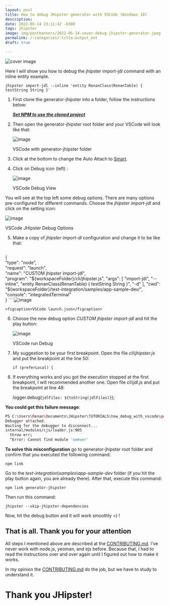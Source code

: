 ```yaml
---
layout: post
title: How to debug JHipster generator with VSCode (Windows 10)
description: 
date: 2022-05-14 23:11:42 -0300
tags: jhipster
image: img/postbanners/2022-05-14-cover-debug-jhipster-generator.jpeg
permalink: /:categories/:title:output_ext
draft: true

---
```


![cover image](https://renanfranca.github.io/img/postbanners/2022-05-14-cover-debug-jhipster-generator.jpeg)

Here I will show you how to debug the jhipster import-jdl command with an inline entity example.

``` shell
jhipster import-jdl --inline 'entity RenanClass(RenanTable) { testString String }'
```

1. First clone the generator-jhipster into a folder, follow the instructions below:

	[**_Set NPM to use the cloned project_**](https://github.com/jhipster/generator-jhipster/blob/master/CONTRIBUTING.md#set-npm-to-use-the-cloned-project)

2. Then open the generator-jhipster root folder and your VSCode will look like that:

	![image](https://renanfranca.github.io/img/debug-jhipster-generator/vscode-generator-folder.png)

	<figcaption>VSCode with generator-jhipster folder</figcaption>

3. Click at the bottom to change the Auto Attach to [Smart](https://code.visualstudio.com/docs/nodejs/nodejs-debugging#_auto-attach).

4. Click on Debug icon (left) :

	![image](https://renanfranca.github.io/img/debug-jhipster-generator/vscode-debug-view.png)

	<figcaption>VSCode Debug View</figcaption>

You will see at the top left some debug options. There are many options pre-configured for different commands. Choose the _jhipster import-jdl_ and click on the setting icon:

![image](https://renanfranca.github.io/img/debug-jhipster-generator/vscode-debug-options.png)

<figcaption>VSCode JHipster Debug Options</figcaption>

5. Make a copy of _jhipster import-dl_ configuration and change it to be like that:

	```json
{  
            "type": "node",  
            "request": "launch",  
            "name": "CUSTOM jhipster import-jdl",  
            "program": "${workspaceFolder}/cli/jhipster.js",  
            "args": [  
                "import-jdl",  
                "--inline",  
                "entity RenanClass(RenanTable) { testString String }",  
                "-d"  
            ],  
            "cwd": "${workspaceFolder}/test-integration/samples/app-sample-dev/",  
            "console": "integratedTerminal"  
        }
	```
	![image](https://renanfranca.github.io/img/debug-jhipster-generator/vscode-launch-json.png)

	<figcaption>VSCode launch.json</figcaption>

6. Choose the new debug option _CUSTOM jhipster import-jdl_ and hit the play button:

	![image](https://renanfranca.github.io/img/debug-jhipster-generator/vscode-run-debug.png)

	<figcaption>VSCode run Debug</figcaption>

7. My suggestion to be your first breakpoint. Open the file _cli\jhipster.js_ and put the breakpoint at the line 50:

	`if (preferLocal) {`

8. If everything works and you got the execution stopped at the first breakpoint, I will recommended another one. Open file _cli\jdl.js_ and put the breakpoint at line 48:

	logger.debug(`jdlFiles: ${toString(jdlFiles)}`);

**You could get this failure message**:

```bash
PS C:\Users\Renan\Documents\JHipster\TUTORIALS\how_debug_with_vscode\generator-jhipster\test-integration\samples\app-sample-dev>  ${env:NODE_OPTIONS}='--require "c:/Users/Renan/AppData/Local/Programs/Microsoft VS Code Insiders/resources/app/extensions/ms-vscode.js-debug/src/bootloader.bundle.js" --inspect-publish-uid=http'; ${env:VSCODE_INSPECTOR_OPTIONS}='{"inspectorIpc":"\\\\.\\pipe\\node-cdp.10508-2.sock","deferredMode":false,"waitForDebugger":"","execPath":"C:\\Program Files\\nodejs\\node.exe","onlyEntrypoint":false,"autoAttachMode":"always","fileCallback":"C:\\Users\\Renan\\AppData\\Local\\Temp\\node-debug-callback-f76952482a888dfe"}'; & 'C:\Program Files\nodejs\node.exe' '.\..\..\..\cli\jhipster.js' 'import-jdl' '--inline' 'entity RenanClass(RenanTable) { testString String }' '-d'  
Debugger attached.  
Waiting for the debugger to disconnect...  
internal/modules/cjs/loader.js:905  
  throw err;  
  ^Error: Cannot find module 'semver'
```

**To solve this misconfiguration** go to generator-jhipster root folder and confirm that you executed the following command:

`npm link`

Go to the _test-integration\samples\app-sample-dev_ folder (if you hit the play button again, you are already there). After that, execute this command:

`npm link generator-jhipster`

Then run this command:

`jhipster --skip-jhipster-dependencies`

Now, hit the debug button and it will work smoothly =) !

## That is all. Thank you for your attention

All steps I mentioned above are described at the [CONTRIBUTING.md](https://github.com/jhipster/generator-jhipster/blob/master/CONTRIBUTING.md#use-a-debugger). I’ve never work with node.js, yeoman, and ejs before. Because that, I had to read the instructions over and over again until I figured out how to make it works.

In my opinion the [CONTRIBUTING.md](https://github.com/jhipster/generator-jhipster/blob/master/CONTRIBUTING.md#use-a-debugger) do the job, but we have to study to understand it.

# Thank you JHipster!
